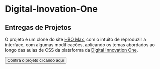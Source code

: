 # Digital-Inovation-One
## Entregas de Projetos

O projeto é um clone do site <a href="https://www.hbomax.com/br/pt">HBO Max</a>, com o intuito de reproduzir a interface, com algumas modificações, aplicando os temas abordados ao longo das aulas de CSS da plataforma da <a href="https://dio.me">Digital Innovation One</a>.<br>
</p><a href='https://clonesitehbomax.netlify.app/'><button>Confira o projeto clicando aqui</button></a>

